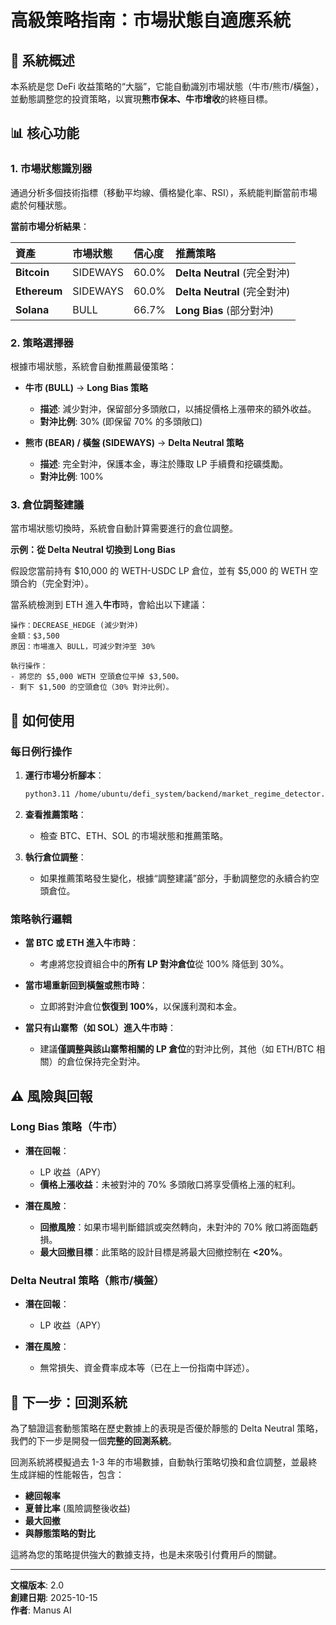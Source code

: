 # 高級策略指南：市場狀態自適應系統

## 🎯 系統概述

本系統是您 DeFi 收益策略的“大腦”，它能自動識別市場狀態（牛市/熊市/橫盤），並動態調整您的投資策略，以實現**熊市保本、牛市增收**的終極目標。

## 📊 核心功能

### 1. 市場狀態識別器

通過分析多個技術指標（移動平均線、價格變化率、RSI），系統能判斷當前市場處於何種狀態。

**當前市場分析結果**：

| 資產 | 市場狀態 | 信心度 | 推薦策略 |
|:---|:---|:---|:---|
| **Bitcoin** | SIDEWAYS | 60.0% | **Delta Neutral** (完全對沖) |
| **Ethereum**| SIDEWAYS | 60.0% | **Delta Neutral** (完全對沖) |
| **Solana** | BULL | 66.7% | **Long Bias** (部分對沖) |

### 2. 策略選擇器

根據市場狀態，系統會自動推薦最優策略：

- **牛市 (BULL)** → **Long Bias 策略**
  - **描述**: 減少對沖，保留部分多頭敞口，以捕捉價格上漲帶來的額外收益。
  - **對沖比例**: 30% (即保留 70% 的多頭敞口)

- **熊市 (BEAR) / 橫盤 (SIDEWAYS)** → **Delta Neutral 策略**
  - **描述**: 完全對沖，保護本金，專注於賺取 LP 手續費和挖礦獎勵。
  - **對沖比例**: 100%

### 3. 倉位調整建議

當市場狀態切換時，系統會自動計算需要進行的倉位調整。

**示例：從 Delta Neutral 切換到 Long Bias**

假設您當前持有 $10,000 的 WETH-USDC LP 倉位，並有 $5,000 的 WETH 空頭合約（完全對沖）。

當系統檢測到 ETH 進入**牛市**時，會給出以下建議：

```
操作：DECREASE_HEDGE (減少對沖)
金額：$3,500
原因：市場進入 BULL，可減少對沖至 30%

執行操作：
- 將您的 $5,000 WETH 空頭倉位平掉 $3,500。
- 剩下 $1,500 的空頭倉位（30% 對沖比例）。
```

## 🔧 如何使用

### 每日例行操作

1. **運行市場分析腳本**：
   ```bash
   python3.11 /home/ubuntu/defi_system/backend/market_regime_detector.py
   ```

2. **查看推薦策略**：
   - 檢查 BTC、ETH、SOL 的市場狀態和推薦策略。

3. **執行倉位調整**：
   - 如果推薦策略發生變化，根據“調整建議”部分，手動調整您的永續合約空頭倉位。

### 策略執行邏輯

- **當 BTC 或 ETH 進入牛市時**：
  - 考慮將您投資組合中的**所有 LP 對沖倉位**從 100% 降低到 30%。

- **當市場重新回到橫盤或熊市時**：
  - 立即將對沖倉位**恢復到 100%**，以保護利潤和本金。

- **當只有山寨幣（如 SOL）進入牛市時**：
  - 建議**僅調整與該山寨幣相關的 LP 倉位**的對沖比例，其他（如 ETH/BTC 相關）的倉位保持完全對沖。

## ⚠️ 風險與回報

### Long Bias 策略（牛市）

- **潛在回報**：
  - LP 收益（APY）
  - **價格上漲收益**：未被對沖的 70% 多頭敞口將享受價格上漲的紅利。

- **潛在風險**：
  - **回撤風險**：如果市場判斷錯誤或突然轉向，未對沖的 70% 敞口將面臨虧損。
  - **最大回撤目標**：此策略的設計目標是將最大回撤控制在 **<20%**。

### Delta Neutral 策略（熊市/橫盤）

- **潛在回報**：
  - LP 收益（APY）

- **潛在風險**：
  - 無常損失、資金費率成本等（已在上一份指南中詳述）。

## 🚀 下一步：回測系統

為了驗證這套動態策略在歷史數據上的表現是否優於靜態的 Delta Neutral 策略，我們的下一步是開發一個**完整的回測系統**。

回測系統將模擬過去 1-3 年的市場數據，自動執行策略切換和倉位調整，並最終生成詳細的性能報告，包含：

- **總回報率**
- **夏普比率** (風險調整後收益)
- **最大回撤**
- **與靜態策略的對比**

這將為您的策略提供強大的數據支持，也是未來吸引付費用戶的關鍵。

---

**文檔版本**: 2.0  
**創建日期**: 2025-10-15  
**作者**: Manus AI

